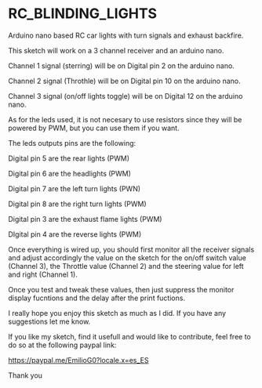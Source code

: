 # RC_BLINDING_LIGHTS
Arduino nano based RC car lights with turn signals and exhaust backfire.

This sketch will work on a 3 channel receiver and an arduino nano.


Channel 1 signal (sterring) will be on Digital pin 2 on the arduino nano.

Channel 2 signal (Throthle) will be on Digital pin 10 on the arduino nano.

Channel 3 signal (on/off lights toggle) will be on Digital 12 on the arduino nano.


As for the leds used, it is not necesary to use resistors since they will be powered by PWM, but 
you can use them if you want. 


The leds outputs pins are the following:


Digital pin 5 are the rear lights (PWM)

Digital pin 6 are the headlights (PWM)

Digital pin 7 are the left turn lights (PWN)

Digital pin 8 are the right turn lights (PWM)

Digital pin 3 are the exhaust flame lights (PWM)

DIgital pin 4 are the reverse lights (PWM)


Once everything is wired up, you should first monitor all the receiver signals and adjust accordingly the value on the sketch 
for the on/off switch value (Channel 3), the Throttle value (Channel 2) and the steering value for left and right (Channel 1).

Once you test and tweak these values, then just suppress the monitor display fucntions and the delay after the print fuctions. 

I really hope you enjoy this sketch as much as I did. If you have any suggestions let me know.

If you like my sketch, find it usefull and would like to contribute, feel free to do so at the following paypal link:

https://paypal.me/EmilioG0?locale.x=es_ES

Thank you


